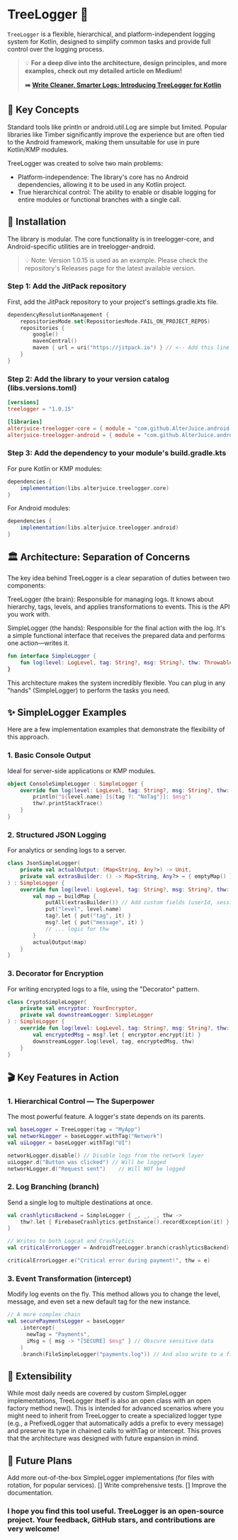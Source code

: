 # TreeLogger 🌳
`TreeLogger` is a flexible, hierarchical, and platform-independent logging system for Kotlin, designed to simplify common tasks and provide full control over the logging process.

> 💡 **For a deep dive into the architecture, design principles, and more examples, check out my detailed article on Medium!**
> 
> **➡️ [Write Cleaner, Smarter Logs: Introducing TreeLogger for Kotlin](https://medium.com/@bohdan.snurnitsyn/write-cleaner-smarter-logs-introducing-treelogger-for-kotlin-794a531ffa30)**


## 🌳 Key Concepts
Standard tools like println or android.util.Log are simple but limited. Popular libraries like Timber significantly improve the experience but are often tied to the Android framework, making them unsuitable for use in pure Kotlin/KMP modules.

TreeLogger was created to solve two main problems:

- Platform-independence: The library's core has no Android dependencies, allowing it to be used in any Kotlin project.
- True hierarchical control: The ability to enable or disable logging for entire modules or functional branches with a single call.

## 🚀 Installation
The library is modular. The core functionality is in treelogger-core, and Android-specific utilities are in treelogger-android.

> 💡 Note: Version 1.0.15 is used as an example. Please check the repository's Releases page for the latest available version.

### Step 1: Add the JitPack repository
First, add the JitPack repository to your project's settings.gradle.kts file.

```kotlin
dependencyResolutionManagement {
    repositoriesMode.set(RepositoriesMode.FAIL_ON_PROJECT_REPOS)
    repositories {
        google()
        mavenCentral()
        maven { url = uri("https://jitpack.io") } // <-- Add this line
    }
}
```

### Step 2: Add the library to your version catalog (libs.versions.toml)
```toml
[versions]
treelogger = "1.0.15"

[libraries]
alterjuice-treelogger-core = { module = "com.github.AlterJuice.android-utils:treelogger-core", version.ref = "treelogger" }
alterjuice-treelogger-android = { module = "com.github.AlterJuice.android-utils:treelogger-android", version.ref = "treelogger" }
```

### Step 3: Add the dependency to your module's build.gradle.kts
For pure Kotlin or KMP modules:
```gradle
dependencies {
    implementation(libs.alterjuice.treelogger.core)
}

```
For Android modules:
```gradle
dependencies {
    implementation(libs.alterjuice.treelogger.android)
}
```

## 🏛️ Architecture: Separation of Concerns
The key idea behind TreeLogger is a clear separation of duties between two components:

TreeLogger (the brain): Responsible for managing logs. It knows about hierarchy, tags, levels, and applies transformations to events. This is the API you work with.

SimpleLogger (the hands): Responsible for the final action with the log. It's a simple functional interface that receives the prepared data and performs one action—writes it.

```kotlin
fun interface SimpleLogger {
    fun log(level: LogLevel, tag: String?, msg: String?, thw: Throwable?)
}
```

This architecture makes the system incredibly flexible. You can plug in any "hands" (SimpleLogger) to perform the tasks you need.

## ✨ SimpleLogger Examples
Here are a few implementation examples that demonstrate the flexibility of this approach.

### 1. Basic Console Output
Ideal for server-side applications or KMP modules.

```kotlin
object ConsoleSimpleLogger : SimpleLogger {
    override fun log(level: LogLevel, tag: String?, msg: String?, thw: Throwable?) {
        println("${level.name} [${tag ?: "NoTag"}]: $msg")
        thw?.printStackTrace()
    }
}
```

### 2. Structured JSON Logging
For analytics or sending logs to a server.

```kotlin
class JsonSimpleLogger(
    private val actualOutput: (Map<String, Any?>) -> Unit,
    private val extrasBuilder: () -> Map<String, Any?> = { emptyMap() }
) : SimpleLogger {
    override fun log(level: LogLevel, tag: String?, msg: String?, thw: Throwable?) {
        val map = buildMap {
            putAll(extrasBuilder()) // Add custom fields (userId, sessionId, etc.)
            put("level", level.name)
            tag?.let { put("tag", it) }
            msg?.let { put("message", it) }
            // ... logic for thw
        }
        actualOutput(map)
    }
}
```

### 3. Decorator for Encryption
For writing encrypted logs to a file, using the "Decorator" pattern.

```kotlin
class CryptoSimpleLogger(
    private val encryptor: YourEncryptor,
    private val downstreamLogger: SimpleLogger
) : SimpleLogger {
    override fun log(level: LogLevel, tag: String?, msg: String?, thw: Throwable?) {
        val encryptedMsg = msg?.let { encryptor.encrypt(it) }
        downstreamLogger.log(level, tag, encryptedMsg, thw)
    }
}
```

## 🎬 Key Features in Action
### 1. Hierarchical Control — The Superpower
The most powerful feature. A logger's state depends on its parents.

```kotlin
val baseLogger = TreeLogger(tag = "MyApp")
val networkLogger = baseLogger.withTag("Network")
val uiLogger = baseLogger.withTag("UI")

networkLogger.disable() // Disable logs from the network layer
uiLogger.d("Button was clicked") // Will be logged
networkLogger.d("Request sent")    // Will NOT be logged
```

### 2. Log Branching (branch)
Send a single log to multiple destinations at once.

```kotlin
val crashlyticsBackend = SimpleLogger { _, _, _, thw ->
    thw?.let { FirebaseCrashlytics.getInstance().recordException(it) }
}

// Writes to both Logcat and Crashlytics
val criticalErrorLogger = AndroidTreeLogger.branch(crashlyticsBackend)

criticalErrorLogger.e("Critical error during payment!", thw = e)
```

### 3. Event Transformation (intercept)
Modify log events on the fly. This method allows you to change the level, message, and even set a new default tag for the new instance.

```kotlin
// A more complex chain
val securePaymentsLogger = baseLogger
    .intercept(
      newTag = "Payments", 
      iMsg = { msg -> "[SECURE] $msg" } // Obscure sensitive data
    )
    .branch(FileSimpleLogger("payments.log")) // And also write to a file
```

## 🔌 Extensibility
While most daily needs are covered by custom SimpleLogger implementations, TreeLogger itself is also an open class with an open factory method new(). This is intended for advanced scenarios where you might need to inherit from TreeLogger to create a specialized logger type (e.g., a PrefixedLogger that automatically adds a prefix to every message) and preserve its type in chained calls to withTag or intercept. This proves that the architecture was designed with future expansion in mind.

## 🏁 Future Plans
Add more out-of-the-box SimpleLogger implementations (for files with rotation, for popular services).
[] Write comprehensive tests.
[] Improve the documentation.

### I hope you find this tool useful. TreeLogger is an open-source project. Your feedback, GitHub stars, and contributions are very welcome!
